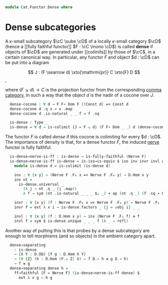 <!--
```agda
open import Cat.Instances.Shape.Terminal
open import Cat.Diagram.Colimit.Base
open import Cat.Functor.Properties
open import Cat.Functor.Constant
open import Cat.Functor.Kan.Nerve
open import Cat.Instances.Comma
open import Cat.Prelude

import Cat.Functor.Reasoning as Fr
```
-->

```agda
module Cat.Functor.Dense where
```

# Dense subcategories

A $\kappa$-small subcategory $\cC \sube \cD$ of a locally $\kappa$-small
category $\cD$ (hence a [[fully faithful functor]] $F : \cC \mono \cD$)
is called **dense** if objects of $\cD$ are generated under [[colimits]]
by those of $\cC$, in a certain canonical way. In particular, any
functor $F$ and object $d : \cD$ can be put into a diagram

$$
J : (F \searrow d) \xto{\mathrm{pr}} C \xto{F} D
$$,

where $(F \searrow d) \to C$ is the projection functor from the
corresponding [comma category], in such a way that the object $d$ is the
nadir of a cocone over $J$.

[comma category]: Cat.Instances.Comma.html

<!--
```agda
module
  _ {o ℓ} {C : Precategory ℓ ℓ} {D : Precategory o ℓ} (F : Functor C D)
  where
  open Functor
  open ↓Obj
  open ↓Hom
  open _=>_

  private
    module C = Precategory C
    module D = Precategory D
    module F = Fr F
```
-->

```agda
  dense-cocone : ∀ d → F F∘ Dom F (!Const d) => Const d
  dense-cocone d .η x = x .map
  dense-cocone d .is-natural _ _ f = f .sq

  is-dense : Type _
  is-dense = ∀ d → is-colimit {J = F ↘ d} (F F∘ Dom _ _) d (dense-cocone d)
```

The functor $F$ is called _dense_ if this cocone is colimiting for every
$d : \cD$. The importance of density is that, for a dense functor $F$,
the induced [nerve] functor is fully faithful.

[nerve]: Cat.Functor.Kan.Nerve.html

```agda
  is-dense→nerve-is-ff : is-dense → is-fully-faithful (Nerve F)
  is-dense→nerve-is-ff is-dense = is-iso→is-equiv $ iso inv invr invl where
    module is-dense d = is-colimit (is-dense d)

    inv : ∀ {x y} → (Nerve F .F₀ x => Nerve F .F₀ y) → D.Hom x y
    inv nt =
      is-dense.universal _
        (λ j → nt .η _ (j .map))
        λ f → sym (nt .is-natural _ _ _ $ₚ _) ∙ ap (nt .η _) (f .sq ∙ D.idl _)

    invr : ∀ {x y} (f : Nerve F .F₀ x => Nerve F .F₀ y) → Nerve F .F₁ (inv f) ≡ f
    invr f = ext λ x i → is-dense.factors _ {j = ↓obj i} _ _

    invl : ∀ {x y} (f : D.Hom x y) → inv (Nerve F .F₁ f) ≡ f
    invl f = sym $ is-dense.unique _ _ _ f (λ _ → refl)
```

Another way of putting this is that probes by a dense subcategory are
enough to tell morphisms (and so objects) in the ambient category apart.

```agda
  dense→separating
    : is-dense
    → {X Y : D.Ob} {f g : D.Hom X Y}
    → (∀ {Z} (h : D.Hom (F.₀ Z) X) → f D.∘ h ≡ g D.∘ h)
    → f ≡ g
  dense→separating dense h =
    ff→faithful {F = Nerve F} (is-dense→nerve-is-ff dense) $
      ext λ x g → h g
```

